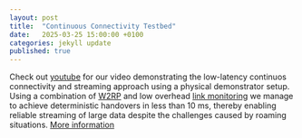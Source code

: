 ```yaml
---
layout: post
title:  "Continuous Connectivity Testbed"
date:   2025-03-25 15:00:00 +0100
categories: jekyll update
published: true
---
```


Check out [youtube](https://www.youtube.com/watch?v=EUOEarpHoD8) for our video demonstrating the low-latency continuos connectivity and streaming approach using a physical demonstrator setup. Using a combination of [W2RP](https://github.com/IDA-TUBS/lwW2RP) and low overhead [link monitoring](https://github.com/IDA-TUBS/CC_LinkMonitor) we manage to achieve deterministic handovers in less than 10 ms, thereby enabling reliable streaming of large data despite the challenges caused by roaming situations. [More information](https://ida-tubs.github.io/lotus/handover/02_cc_testbed/)
